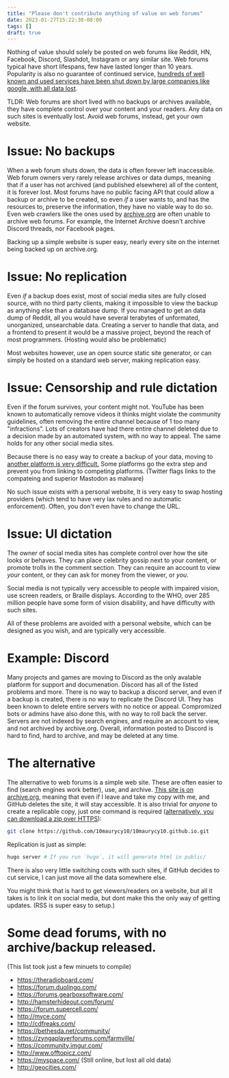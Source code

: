 ```yaml
---
title: "Please don't contribute anything of value on web forums"
date: 2023-01-27T15:22:30-08:00
tags: []
draft: true
---
```


Nothing of value should solely be posted on web forums like Reddit, HN, Facebook, Discord, Slashdot, Instagram or any similar site.
Web forums typical have short lifespans, few have lasted longer than 10 years.
Popularity is also no guarantee of continued service, [hundreds of well known and used services have been shut down by large companies like google, with all data lost](https://killedbygoogle.com/).

TLDR: Web forums are short lived with no backups or archives available, they have complete control over your content and your readers. Any data on such sites is eventually lost. Avoid web forums, instead, get your own website.

# Issue: No backups

When a web forum shuts down, the data is often forever left inaccessible.
Web forum owners very rarely release archives or data dumps, meaning that if a user has not archived (and published elsewhere) all of the content, it is forever lost.
Most forums have no public facing API that could allow a backup or archive to be created, so even *if* a user wants to, and has the resources to, preserve the information, they have no viable way to do so.
Even web crawlers like the ones used by [archive.org](https://archive.org) are often unable to archive web forums.
For example, the Internet Archive doesn't archive Discord threads, nor Facebook pages.

Backing up a simple website is super easy, nearly every site on the internet being backed up on archive.org.

# Issue: No replication

Even *if* a backup does exist, most of social media sites are fully closed source, with no third party clients, making it impossible to view the backup as anything else than a database dump.
If you managed to get an data dump of Reddit, all you would have several terabytes of unformated, unorganized, unsearchable data.
Creating a server to handle that data, and a frontend to present it would be a massive project, beyond the reach of most programmers. (Hosting would also be problematic)

Most websites however, use an open source static site generator, or can simply be hosted on a standard web server, making replication easy.

# Issue: Censorship and rule dictation

Even if the forum survives, your content might not.
YouTube has been known to automatically remove videos it thinks might violate the community guidelines, often removing the entire channel because of 1 too many "infractions".
Lots of creators have had there entire channel deleted due to a decision made by an automated system, with no way to appeal.
The same holds for any other social media sites.

Because there is no easy way to create a backup of your data, moving to [another platform is very difficult.](https://en.wikipedia.org/wiki/Switching_barriers)
Some platforms go the extra step and prevent you from linking to competing platforms. (Twitter flags links to the compateing and superior Mastodon as malware)

No such issue exists with a personal website, It is very easy to swap hosting providers (which tend to have very lax rules and no automatic enforcement).
Often, you don't even have to change the URL.

# Issue: UI dictation

The owner of social media sites has complete control over how the site looks or behaves.
They can place celebrity gossip next to your content, or promote trolls in the comment section.
They can require an account to view *your* content, or they can ask for money from the viewer, or *you*.

Social media is not typically very accessible to people with impaired vision, use screen readers, or Braille displays.
According to the WHO, over 285 million people have some form of vision disability, and have difficulty with such sites.

All of these problems are avoided with a personal website, which can be designed as you wish, and are typically very accessible.

# Example: Discord

Many projects and games are moving to Discord as the only avalable platform for support and documenation.
Discord has all of the listed problems and more.
There is no way to backup a discord server, and even if a backup is created, there is no way to replicate the Discord UI.
They has been known to delete entire servers with no notice or appeal.
Compromized bots or admins have also done this, with no way to roll back the server.
Servers are not indexed by search engines, and require an account to view, and not archived by archive.org.
Overall, information posted to Discord is hard to find, hard to archive, and may be deleted at any time.

# The alternative

The alternative to web forums is a simple web site.
These are often easier to find (search engines work better), use, and archive.
[This site is on archive.org](https://web.archive.org/web/*/https://10maurycy10.github.io/), meaning that even if I leave and take my copy with me, and GitHub deletes the site, it will stay accessible.
It is also trivial for *anyone* to create a replicable copy, just one command is required ([alternatively, you can download a zip over HTTPS](https://github.com/10maurycy10/10maurycy10.github.io/archive/refs/heads/master.zip)):

```sh
git clone https://github.com/10maurycy10/10maurycy10.github.io.git
```

Replication is just as simple:

```sh
hugo server # If you run `hugo`, it will generate html in public/
```

There is also very little switching costs with such sites, if GitHub decides to cut service, I can just move all the data somewhere else.

You might think that is hard to get viewers/readers on a website, but all it takes is to link it on social media, but dont make this the only way of getting updates. (RSS is super easy to setup.)

# Some dead forums, with no archive/backup released.

(This list took just a few minuets to compile)

- https://theradioboard.com/
- https://forum.duolingo.com/
- https://forums.gearboxsoftware.com/
- http://hamsterhideout.com/forum/
- https://forum.supercell.com/
- http://myce.com/
- http://cdfreaks.com/
- https://bethesda.net/community/
- https://zyngaplayerforums.com/farmville/
- https://community.imgur.com/
- http://www.offtopicz.com/
- https://myspace.com/ (Still online, but lost all old data)
- http://geocities.com/



